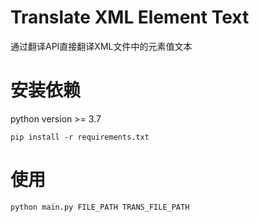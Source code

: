 # Translate XML Element Text
通过翻译API直接翻译XML文件中的元素值文本

# 安装依赖

python version >= 3.7

```
pip install -r requirements.txt
```

# 使用

```
python main.py FILE_PATH TRANS_FILE_PATH
```
